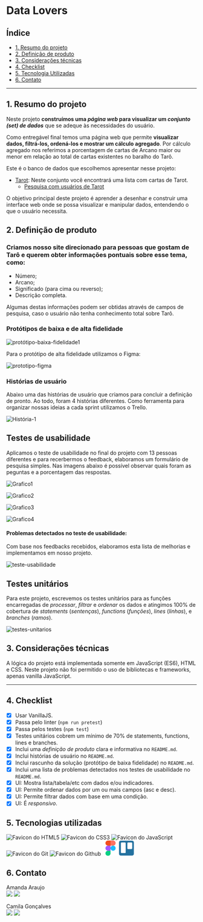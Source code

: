 # Data Lovers

## Índice

* [1. Resumo do projeto](#1-resumo-do-projeto)
* [2. Definição de produto](#2-definição-de-produto)
* [3. Considerações técnicas](#3-considerações-técnicas)
* [4. Checklist](#4-checklist)
* [5. Tecnologia Utilizadas](#5-tecnologias-utilizadas)
* [6. Contato](#6-contato)

***

## 1. Resumo do projeto

Neste projeto **construímos uma _página web_ para visualizar um _conjunto
(set) de dados_** que se adeque às necessidades do usuário.

Como entregável final temos uma página web que permite **visualizar dados,
filtrá-los, ordená-los e mostrar um cálculo agregado**. Por cálculo agregado nos
referimos a porcentagem de cartas de Arcano maior ou menor em relação ao total de
cartas existentes no baralho do Tarô.

Este é o banco de dados que escolhemos apresentar nesse projeto:

* [Tarot](src/data/tarot/tarot.json): Neste conjunto você encontrará uma
  lista com cartas de Tarot.
  - [Pesquisa com usuários de Tarot](src/data/tarot/README.pt.md)

O objetivo principal deste projeto é aprender a desenhar e construir uma
interface web onde se possa visualizar e manipular dados, entendendo o que o
usuário necessita.

## 2. Definição de produto

### Criamos nosso site direcionado para pessoas que gostam de Tarô e querem obter informações pontuais sobre esse tema, como:

- Número;
- Arcano;
- Significado (para cima ou reverso);
- Descrição completa.

Algumas destas informações podem ser obtidas através de campos de pesquisa, caso o usuário não tenha conhecimento total sobre Tarô.

### Protótipos de baixa e de alta fidelidade

![protótipo-baixa-fidelidade1](https://github.com/amandascam03/SAP010-data-lovers/assets/131325234/f458b1ec-59c4-4350-bd38-38704ac2fe71)


Para o protótipo de alta fidelidade utilizamos o Figma: 

![prototipo-figma](https://github.com/CamilaVerso/SAP010-data-lovers/assets/90690380/3591bea9-fd08-4922-953a-5b471870f74b)


### Histórias de usuário

Abaixo uma das histórias de usuário que criamos para concluir a definição de pronto.
Ao todo, foram 4 histórias diferentes. Como ferramenta para organizar nossas
ideias a cada sprint utilizamos o Trello.

![História-1](https://github.com/amandascam03/SAP010-data-lovers/assets/131325234/edfbe19b-6698-4843-b861-6738227bf8e8)


## Testes de usabilidade

Aplicamos o teste de usabilidade no final do projeto com 13 pessoas diferentes e para recerbermos o feedback, elaboramos um formulário de pesquisa simples. 
Nas imagens abaixo é possível observar quais foram as peguntas e a porcentagem das respostas.

![Grafico1](https://github.com/CamilaVerso/SAP010-data-lovers/assets/90690380/57074e89-aeff-4ab8-a4b1-f7837bd728bd)

![Grafico2](https://github.com/CamilaVerso/SAP010-data-lovers/assets/90690380/7434aa3d-59f4-479e-9d5c-0f6805032150)

![Grafico3](https://github.com/CamilaVerso/SAP010-data-lovers/assets/90690380/53fa6683-64a4-4727-b309-07a3dae5db4e)

![Grafico4](https://github.com/CamilaVerso/SAP010-data-lovers/assets/90690380/263ef34a-2d66-4043-b61c-ca52f5803393)

#### Problemas detectados no teste de usabilidade:

Com base nos feedbacks recebidos, elaboramos esta lista de melhorias e implementamos em nosso projeto.

![teste-usabilidade](https://github.com/CamilaVerso/SAP010-data-lovers/assets/90690380/d7fb5667-657d-4646-9141-27369ed5cf69)


## Testes unitários

Para este projeto, escrevemos os testes unitários para as funções encarregadas de _processar_,
_filtrar_ e _ordenar_ os dados e atingimos 100% de cobertura de _statements_
(_sentenças_), _functions_ (_funções_), _lines_ (_linhas_), e _branches_
(_ramos_).

![testes-unitarios](https://github.com/amandascam03/SAP010-data-lovers/assets/131325234/99d3ccf6-5d3a-40fc-a446-89144696625d)

## 3. Considerações técnicas

A lógica do projeto está implementada somente em JavaScript (ES6), HTML e
CSS. Neste projeto não foi permitido o uso de bibliotecas e frameworks, apenas
vanilla JavaScript.

***

## 4. Checklist

* [x] Usar VanillaJS.
* [x] Passa pelo linter (`npm run pretest`)
* [x] Passa pelos testes (`npm test`)
* [x] Testes unitários cobrem um mínimo de 70% de statements, functions, lines e
  branches.
* [x] Inclui uma _definição de produto_ clara e informativa no `README.md`.
* [x] Inclui histórias de usuário no `README.md`.
* [x] Inclui rascunho da solução (protótipo de baixa fidelidade) no `README.md`.
* [x] Inclui uma lista de problemas detectados nos testes de usabilidade no
  `README.md`.
* [x] UI: Mostra lista/tabela/etc com dados e/ou indicadores.
* [x] UI: Permite ordenar dados por um ou mais campos (asc e desc).
* [x] UI: Permite filtrar dados com base em uma condição.
* [x] UI: É _responsivo_.

## 5. Tecnologias utilizadas

<div>
<img title="HTML5" alt="Favicon do HTML5" src="https://cdn.jsdelivr.net/gh/devicons/devicon/icons/html5/html5-plain-wordmark.svg" / width="40" height="40">  
<img title="CSS3" alt="Favicon do CSS3" src="https://cdn.jsdelivr.net/gh/devicons/devicon/icons/css3/css3-plain-wordmark.svg" / width="40" height="40">  
<img title="JavaScript" alt="Favicon do JavaScript" src="https://cdn.jsdelivr.net/gh/devicons/devicon/icons/javascript/javascript-original.svg" / width="40" height="40">  
<img title="Git" alt="Favicon do Git" src="https://cdn.jsdelivr.net/gh/devicons/devicon/icons/git/git-plain-wordmark.svg" /width="40" height="40">  
<img title="GitHub" alt="Favicon do Github" src="https://cdn.jsdelivr.net/gh/devicons/devicon/icons/github/github-original.svg" / width="40" height="40"> 
<img title="Figma" alt="Favicon do Figma" src="https://github.com/devicons/devicon/blob/v2.15.1/icons/figma/figma-original.svg" / width="40" height="40"> 
<img title="Trello" alt="Favicon do Trello" src="https://github.com/devicons/devicon/blob/v2.15.1/icons/trello/trello-plain.svg" / width="40" height="40"> 
</div>

## 6. Contato

<div>
  Amanda Araujo <br>
<a href = "mailto:amandascam03@gmail.com"><img src="https://img.shields.io/badge/Gmail-D14836?style=for-the-badge&logo=gmail&logoColor=white" target="_blank"></a>
<a href="https://www.linkedin.com/in/amanda-scam03" target="_blank"><img src="https://img.shields.io/badge/-LinkedIn-%230077B5?style=for-the-badge&logo=linkedin&logoColor=white" target="_blank"></a> 
  
  Camila Gonçalves <br>
<a href = "mailto:camilaverso2@gmail.com"><img src="https://img.shields.io/badge/Gmail-D14836?style=for-the-badge&logo=gmail&logoColor=white" target="_blank"></a>
<a href="https://www.linkedin.com/in/camilanpgoncalves" target="_blank"><img src="https://img.shields.io/badge/-LinkedIn-%230077B5?style=for-the-badge&logo=linkedin&logoColor=white" target="_blank"></a> 
</div>

